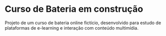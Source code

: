 # Curso de Bateria em construção

 Projeto de um curso de bateria online fictício, desenvolvido para estudo de plataformas de e-learning e interação com conteúdo multimídia.
